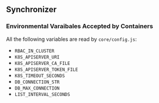 ## Synchronizer


### Environmental Varaibales Accepted by Containers

All the following variables are read by `core/config.js`:

  - `RBAC_IN_CLUSTER`
  - `K8S_APISERVER_URI`
  - `K8S_APISERVER_CA_FILE`
  - `K8S_APISERVER_TOKEN_FILE`
  - `K8S_TIMEOUT_SECONDS`
  - `DB_CONNECTION_STR`
  - `DB_MAX_CONNECTION`
  - `LIST_INTERVAL_SECONDS`
